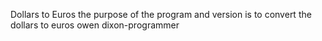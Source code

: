 Dollars to Euros
the purpose of the program and version is to convert the dollars to euros
owen dixon-programmer 